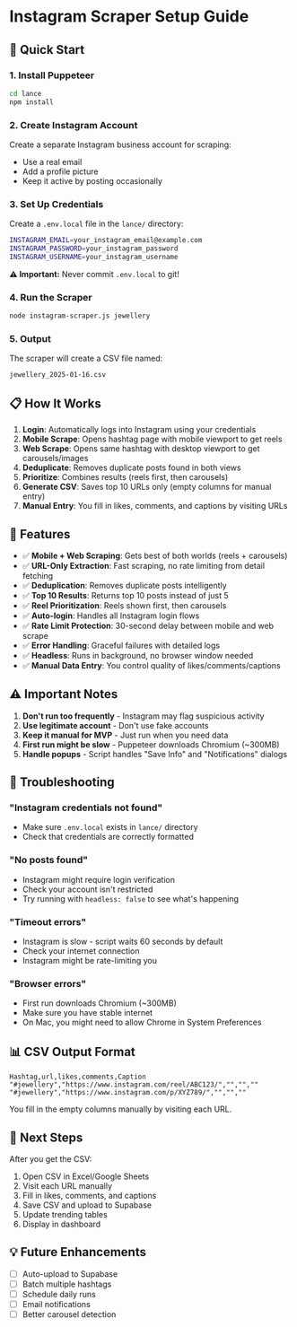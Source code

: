 # Instagram Scraper Setup Guide

## 🚀 Quick Start

### 1. Install Puppeteer

```bash
cd lance
npm install
```

### 2. Create Instagram Account

Create a separate Instagram business account for scraping:

- Use a real email
- Add a profile picture
- Keep it active by posting occasionally

### 3. Set Up Credentials

Create a `.env.local` file in the `lance/` directory:

```bash
INSTAGRAM_EMAIL=your_instagram_email@example.com
INSTAGRAM_PASSWORD=your_instagram_password
INSTAGRAM_USERNAME=your_instagram_username
```

**⚠️ Important:** Never commit `.env.local` to git!

### 4. Run the Scraper

```bash
node instagram-scraper.js jewellery
```

### 5. Output

The scraper will create a CSV file named:

```
jewellery_2025-01-16.csv
```

## 📋 How It Works

1. **Login**: Automatically logs into Instagram using your credentials
2. **Mobile Scrape**: Opens hashtag page with mobile viewport to get reels
3. **Web Scrape**: Opens same hashtag with desktop viewport to get carousels/images
4. **Deduplicate**: Removes duplicate posts found in both views
5. **Prioritize**: Combines results (reels first, then carousels)
6. **Generate CSV**: Saves top 10 URLs only (empty columns for manual entry)
7. **Manual Entry**: You fill in likes, comments, and captions by visiting URLs

## 🔧 Features

- ✅ **Mobile + Web Scraping**: Gets best of both worlds (reels + carousels)
- ✅ **URL-Only Extraction**: Fast scraping, no rate limiting from detail fetching
- ✅ **Deduplication**: Removes duplicate posts intelligently
- ✅ **Top 10 Results**: Returns top 10 posts instead of just 5
- ✅ **Reel Prioritization**: Reels shown first, then carousels
- ✅ **Auto-login**: Handles all Instagram login flows
- ✅ **Rate Limit Protection**: 30-second delay between mobile and web scrape
- ✅ **Error Handling**: Graceful failures with detailed logs
- ✅ **Headless**: Runs in background, no browser window needed
- ✅ **Manual Data Entry**: You control quality of likes/comments/captions

## ⚠️ Important Notes

1. **Don't run too frequently** - Instagram may flag suspicious activity
2. **Use legitimate account** - Don't use fake accounts
3. **Keep it manual for MVP** - Just run when you need data
4. **First run might be slow** - Puppeteer downloads Chromium (~300MB)
5. **Handle popups** - Script handles "Save Info" and "Notifications" dialogs

## 🐛 Troubleshooting

### "Instagram credentials not found"

- Make sure `.env.local` exists in `lance/` directory
- Check that credentials are correctly formatted

### "No posts found"

- Instagram might require login verification
- Check your account isn't restricted
- Try running with `headless: false` to see what's happening

### "Timeout errors"

- Instagram is slow - script waits 60 seconds by default
- Check your internet connection
- Instagram might be rate-limiting you

### "Browser errors"

- First run downloads Chromium (~300MB)
- Make sure you have stable internet
- On Mac, you might need to allow Chrome in System Preferences

## 📊 CSV Output Format

```csv
Hashtag,url,likes,comments,Caption
"#jewellery","https://www.instagram.com/reel/ABC123/","","",""
"#jewellery","https://www.instagram.com/p/XYZ789/","","",""
```

You fill in the empty columns manually by visiting each URL.

## 🎯 Next Steps

After you get the CSV:

1. Open CSV in Excel/Google Sheets
2. Visit each URL manually
3. Fill in likes, comments, and captions
4. Save CSV and upload to Supabase
5. Update trending tables
6. Display in dashboard

## 💡 Future Enhancements

- [ ] Auto-upload to Supabase
- [ ] Batch multiple hashtags
- [ ] Schedule daily runs
- [ ] Email notifications
- [ ] Better carousel detection
